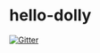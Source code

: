 # hello-dolly

[![Gitter](https://badges.gitter.im/Join%20Chat.svg)](https://gitter.im/blasdoise/hello-dolly?utm_source=badge&utm_medium=badge&utm_campaign=pr-badge&utm_content=badge)